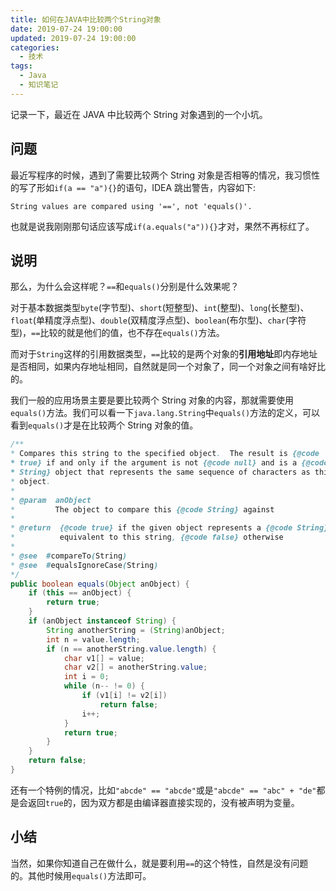 ```yaml
---
title: 如何在JAVA中比较两个String对象
date: 2019-07-24 19:00:00
updated: 2019-07-24 19:00:00
categories:
  - 技术
tags:
  - Java
  - 知识笔记
---
```


记录一下，最近在 JAVA 中比较两个 String 对象遇到的一个小坑。

<!--more-->

## 问题

最近写程序的时候，遇到了需要比较两个 String 对象是否相等的情况，我习惯性的写了形如`if(a == "a"){}`的语句，IDEA 跳出警告，内容如下:

```text
String values are compared using '==', not 'equals()'.
```

也就是说我刚刚那句话应该写成`if(a.equals("a")){}`才对，果然不再标红了。

## 说明

那么，为什么会这样呢？`==`和`equals()`分别是什么效果呢？

对于基本数据类型`byte`(字节型)、`short`(短整型)、`int`(整型)、`long`(长整型)、`float`(单精度浮点型)、`double`(双精度浮点型)、`boolean`(布尔型)、`char`(字符型)，`==`比较的就是他们的值，也不存在`equals()`方法。

而对于`String`这样的引用数据类型，`==`比较的是两个对象的**引用地址**即内存地址是否相同，如果内存地址相同，自然就是同一个对象了，同一个对象之间有啥好比的。

我们一般的应用场景主要是要比较两个 String 对象的内容，那就需要使用`equals()`方法。我们可以看一下`java.lang.String`中`equals()`方法的定义，可以看到`equals()`才是在比较两个 String 对象的值。

```java
/**
* Compares this string to the specified object.  The result is {@code
* true} if and only if the argument is not {@code null} and is a {@code
* String} object that represents the same sequence of characters as this
* object.
*
* @param  anObject
*         The object to compare this {@code String} against
*
* @return  {@code true} if the given object represents a {@code String}
*          equivalent to this string, {@code false} otherwise
*
* @see  #compareTo(String)
* @see  #equalsIgnoreCase(String)
*/
public boolean equals(Object anObject) {
    if (this == anObject) {
        return true;
    }
    if (anObject instanceof String) {
        String anotherString = (String)anObject;
        int n = value.length;
        if (n == anotherString.value.length) {
            char v1[] = value;
            char v2[] = anotherString.value;
            int i = 0;
            while (n-- != 0) {
                if (v1[i] != v2[i])
                    return false;
                i++;
            }
            return true;
        }
    }
    return false;
}
```

还有一个特例的情况，比如`"abcde" == "abcde"`或是`"abcde" == "abc" + "de"`都是会返回`true`的，因为双方都是由编译器直接实现的，没有被声明为变量。

## 小结

当然，如果你知道自己在做什么，就是要利用`==`的这个特性，自然是没有问题的。其他时候用`equals()`方法即可。
